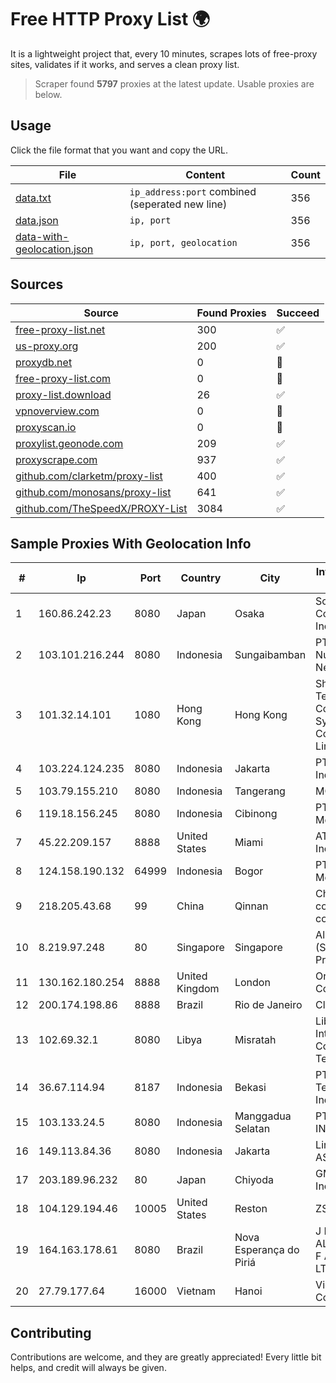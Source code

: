 
# Free HTTP Proxy List 🌍

It is a lightweight project that, every 10 minutes, scrapes lots of free-proxy sites, validates if it works, and serves a clean proxy list.


> Scraper found **5797** proxies at the latest update. Usable proxies are below.

## Usage

Click the file format that you want and copy the URL.


|File|Content|Count|
|----|-------|-----|
|[data.txt](https://raw.githubusercontent.com/themiralay/Proxy-List-World/master/data.txt)|`ip_address:port` combined (seperated new line)|356|
|[data.json](https://raw.githubusercontent.com/themiralay/Proxy-List-World/master/data.json)|`ip, port`|356|
|[data-with-geolocation.json](https://raw.githubusercontent.com/themiralay/Proxy-List-World/master/data-with-geolocation.json)|`ip, port, geolocation`|356|

## Sources

|Source|Found Proxies|Succeed|
|------|-------------|-------|
|[free-proxy-list.net](https://free-proxy-list.net)|300|✅|
|[us-proxy.org](https://www.us-proxy.org)|200|✅|
|[proxydb.net](http://proxydb.net)|0|🚫|
|[free-proxy-list.com](https://free-proxy-list.com/?page=&port=&type%5B%5D=http&type%5B%5D=https&up_time=0&search=Search)|0|🚫|
|[proxy-list.download](https://www.proxy-list.download/HTTP)|26|✅|
|[vpnoverview.com](https://vpnoverview.com/privacy/anonymous-browsing/free-proxy-servers)|0|🚫|
|[proxyscan.io](https://www.proxyscan.io)|0|🚫|
|[proxylist.geonode.com](https://proxylist.geonode.com/api/proxy-list?limit=300&page=1&sort_by=lastChecked&sort_type=desc&protocols=http,https)|209|✅|
|[proxyscrape.com](https://api.proxyscrape.com/v2/?request=displayproxies&protocol=http&timeout=10000&country=all&ssl=all&anonymity=all)|937|✅|
|[github.com/clarketm/proxy-list](https://raw.githubusercontent.com/clarketm/proxy-list/master/proxy-list-raw.txt)|400|✅|
|[github.com/monosans/proxy-list](https://raw.githubusercontent.com/monosans/proxy-list/main/proxies/http.txt)|641|✅|
|[github.com/TheSpeedX/PROXY-List](https://raw.githubusercontent.com/TheSpeedX/PROXY-List/master/http.txt)|3084|✅|


## Sample Proxies With Geolocation Info

|#|Ip|Port|Country|City|Internet Service Provider|
|-|--|----|-------|----|-------------------------|
|1|160.86.242.23|8080|Japan|Osaka|Sony Network Communications Inc|
|2|103.101.216.244|8080|Indonesia|Sungaibamban|PT Duta Trans Nusantara Network|
|3|101.32.14.101|1080|Hong Kong|Hong Kong|Shenzhen Tencent Computer Systems Company Limited|
|4|103.224.124.235|8080|Indonesia|Jakarta|PT Curug Lintas Indonesia|
|5|103.79.155.210|8080|Indonesia|Tangerang|MORATELINDO|
|6|119.18.156.245|8080|Indonesia|Cibinong|PT. Jala Lintas Media|
|7|45.22.209.157|8888|United States|Miami|AT&T Services, Inc.|
|8|124.158.190.132|64999|Indonesia|Bogor|PT Jala Lintas Media|
|9|218.205.43.68|99|China|Qinnan|China Mobile communications corporation|
|10|8.219.97.248|80|Singapore|Singapore|Alibaba Cloud (Singapore) Private Limited|
|11|130.162.180.254|8888|United Kingdom|London|Oracle Corporation|
|12|200.174.198.86|8888|Brazil|Rio de Janeiro|Claro S.A|
|13|102.69.32.1|8080|Libya|Misratah|Libyan International Company Technology|
|14|36.67.114.94|8187|Indonesia|Bekasi|PT. Telekomunikasi Indonesia|
|15|103.133.24.5|8080|Indonesia|Manggadua Selatan|PT PHATRIA INTI PERSADA|
|16|149.113.84.36|8080|Indonesia|Jakarta|Linknet-Fastnet ASN|
|17|203.189.96.232|80|Japan|Chiyoda|GMO Internet, Inc|
|18|104.129.194.46|10005|United States|Reston|ZSCALER, INC.|
|19|164.163.178.61|8080|Brazil|Nova Esperança do Piriá|J M P M ALENCAR & A G F ALENCAR LTDA - ME|
|20|27.79.177.64|16000|Vietnam|Hanoi|Viettel Corporation|



## Contributing

Contributions are welcome, and they are greatly appreciated! Every
little bit helps, and credit will always be given.

